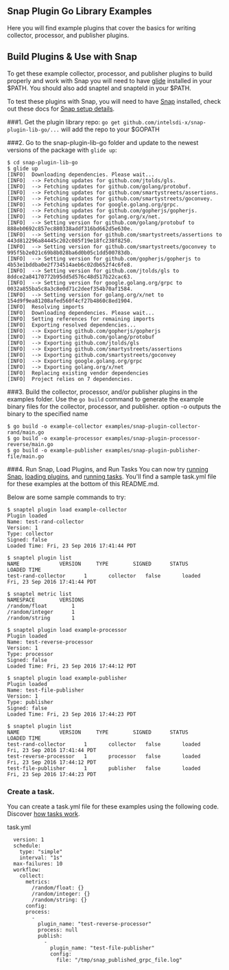 ## Snap Plugin Go Library Examples
Here you will find example plugins that cover the basics for writing collector, processor, and publisher plugins.

## Build Plugins & Use with Snap

To get these example collector, processor, and publisher plugins to build properly and work with Snap you will need to have [glide](https://glide.sh/) installed in your $PATH. You should also add snaptel and snapteld in your $PATH. 

To test these plugins with Snap, you will need to have [Snap](https://github.com/intelsdi-x/snap) installed, check out these docs for [Snap setup details](https://github.com/intelsdi-x/snap/blob/master/docs/BUILD_AND_TEST.md#getting-started).

###1. Get the plugin library repo:
`go get github.com/intelsdi-x/snap-plugin-lib-go/...` will add the repo to your $GOPATH

###2. Go to the snap-plugin-lib-go folder and update to the newest versions of the package with `glide up`:

```
$ cd snap-plugin-lib-go
$ glide up
[INFO]	Downloading dependencies. Please wait...
[INFO]	--> Fetching updates for github.com/jtolds/gls.
[INFO]	--> Fetching updates for github.com/golang/protobuf.
[INFO]	--> Fetching updates for github.com/smartystreets/assertions.
[INFO]	--> Fetching updates for github.com/smartystreets/goconvey.
[INFO]	--> Fetching updates for google.golang.org/grpc.
[INFO]	--> Fetching updates for github.com/gopherjs/gopherjs.
[INFO]	--> Fetching updates for golang.org/x/net.
[INFO]	--> Setting version for github.com/golang/protobuf to 888eb0692c857ec880338addf316bd662d5e630e.
[INFO]	--> Setting version for github.com/smartystreets/assertions to 443d812296a84445c202c085f19e18fc238f8250.
[INFO]	--> Setting version for github.com/smartystreets/goconvey to 995f5b2e021c69b8b028ba6d0b05c1dd500783db.
[INFO]	--> Setting version for github.com/gopherjs/gopherjs to 4b53e1bddba0e2f734514aeb6c02db652f4c6fe8.
[INFO]	--> Setting version for github.com/jtolds/gls to 8ddce2a84170772b95dd5d576c48d517b22cac63.
[INFO]	--> Setting version for google.golang.org/grpc to 0032a855ba5c8a3c8e0d71c2deef354b70af1584.
[INFO]	--> Setting version for golang.org/x/net to 154d9f9ea81208afed560f4cf27b4860c8ed1904.
[INFO]	Resolving imports
[INFO]	Downloading dependencies. Please wait...
[INFO]	Setting references for remaining imports
[INFO]	Exporting resolved dependencies...
[INFO]	--> Exporting github.com/gopherjs/gopherjs
[INFO]	--> Exporting github.com/golang/protobuf
[INFO]	--> Exporting github.com/jtolds/gls
[INFO]	--> Exporting github.com/smartystreets/assertions
[INFO]	--> Exporting github.com/smartystreets/goconvey
[INFO]	--> Exporting google.golang.org/grpc
[INFO]	--> Exporting golang.org/x/net
[INFO]	Replacing existing vendor dependencies
[INFO]	Project relies on 7 dependencies.
```

###3. Build the collector, processor, and/or publisher plugins in the examples folder.
    Use the `go build` command to generate the example binary files for the collector, processor, and publisher.
    option -o outputs the binary to the specified name

```
$ go build -o example-collector examples/snap-plugin-collector-rand/main.go
$ go build -o example-processor examples/snap-plugin-processor-reverse/main.go
$ go build -o example-publisher examples/snap-plugin-publisher-file/main.go
```

###4. Run Snap, Load Plugins, and Run Tasks
You can now try [running Snap](https://github.com/intelsdi-x/snap#running-snap), [loading plugins](https://github.com/intelsdi-x/snap#load-plugins), and [running tasks](https://github.com/intelsdi-x/snap#running-tasks). You'll find a sample task.yml file for these examples at the bottom of this README.md.  

Below are some sample commands to try:

```
$ snaptel plugin load example-collector
Plugin loaded
Name: test-rand-collector
Version: 1
Type: collector
Signed: false
Loaded Time: Fri, 23 Sep 2016 17:41:44 PDT

$ snaptel plugin list
NAME 			 VERSION 	 TYPE 		 SIGNED 	 STATUS 	 LOADED TIME
test-rand-collector 	 1 		 collector 	 false 		 loaded 	 Fri, 23 Sep 2016 17:41:44 PDT

$ snaptel metric list
NAMESPACE 		 VERSIONS
/random/float 		 1
/random/integer 	 1
/random/string 		 1

$ snaptel plugin load example-processor
Plugin loaded
Name: test-reverse-processor
Version: 1
Type: processor
Signed: false
Loaded Time: Fri, 23 Sep 2016 17:44:12 PDT

$ snaptel plugin load example-publisher
Plugin loaded
Name: test-file-publisher
Version: 1
Type: publisher
Signed: false
Loaded Time: Fri, 23 Sep 2016 17:44:23 PDT

$ snaptel plugin list
NAME 			 VERSION 	 TYPE 		 SIGNED 	 STATUS 	 LOADED TIME
test-rand-collector 	 1 		 collector 	 false 		 loaded 	 Fri, 23 Sep 2016 17:41:44 PDT
test-reverse-processor 	 1 		 processor 	 false 		 loaded 	 Fri, 23 Sep 2016 17:44:12 PDT
test-file-publisher 	 1 		 publisher 	 false 		 loaded 	 Fri, 23 Sep 2016 17:44:23 PDT

```

### Create a task.
You can create a task.yml file for these examples using the following code.
Discover [how tasks work](https://github.com/intelsdi-x/snap/blob/master/docs/TASKS.md).

task.yml

```---
  version: 1
  schedule:
    type: "simple"
    interval: "1s"
  max-failures: 10
  workflow:
    collect:
      metrics:
        /random/float: {}
        /random/integer: {}
        /random/string: {}
      config:
      process:
        -
          plugin_name: "test-reverse-processor"
          process: null
          publish:
            -
              plugin_name: "test-file-publisher"
              config:
                file: "/tmp/snap_published_grpc_file.log"

```
